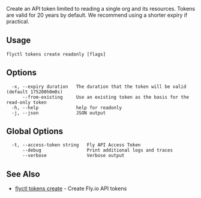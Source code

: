 Create an API token limited to reading a single org and its resources. Tokens are valid for 20 years by default. We recommend using a shorter expiry if practical.

## Usage
~~~
flyctl tokens create readonly [flags]
~~~

## Options

~~~
  -x, --expiry duration   The duration that the token will be valid (default 175200h0m0s)
      --from-existing     Use an existing token as the basis for the read-only token
  -h, --help              help for readonly
  -j, --json              JSON output
~~~

## Global Options

~~~
  -t, --access-token string   Fly API Access Token
      --debug                 Print additional logs and traces
      --verbose               Verbose output
~~~

## See Also

* [flyctl tokens create](/docs/flyctl/tokens-create/)	 - Create Fly.io API tokens

